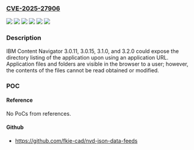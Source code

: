 ### [CVE-2025-27906](https://cve.mitre.org/cgi-bin/cvename.cgi?name=CVE-2025-27906)
![](https://img.shields.io/static/v1?label=Product&message=Content%20Navigator&color=blue)
![](https://img.shields.io/static/v1?label=Version&message=3.0.11%20&color=brightgreen)
![](https://img.shields.io/static/v1?label=Version&message=3.0.15%20&color=brightgreen)
![](https://img.shields.io/static/v1?label=Version&message=3.1.0%20&color=brightgreen)
![](https://img.shields.io/static/v1?label=Version&message=3.2.0%20&color=brightgreen)
![](https://img.shields.io/static/v1?label=Vulnerability&message=CWE-548%20Exposure%20of%20Information%20Through%20Directory%20Listing&color=brightgreen)

### Description

IBM Content Navigator 3.0.11, 3.0.15, 3.1.0, and 3.2.0 could expose the directory listing of the application upon using an application URL. Application files and folders are visible in the browser to a user; however, the contents of the files cannot be read obtained or modified.

### POC

#### Reference
No PoCs from references.

#### Github
- https://github.com/fkie-cad/nvd-json-data-feeds

